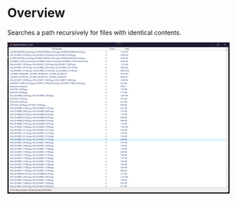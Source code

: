 # Overview
Searches a path recursively for files with identical contents.

![Screenshot](screenshot1.png "Duplicate Detector UI")